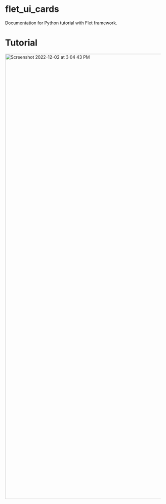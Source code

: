 # flet_ui_cards
Documentation for Python tutorial with Flet framework.

# Tutorial

<img width="1440" alt="Screenshot 2022-12-02 at 3 04 43 PM" src="https://user-images.githubusercontent.com/84860195/205303016-2ee66f60-fb90-40d2-bbba-a74762b4a3cf.png">
